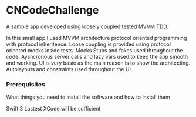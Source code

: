 # CNCodeChallenge
 
A sample app developed using loosely coupled tested MVVM TDD.

In this small app I used MVVM architecture protocol oriented programming with protocol inheritence. Loose coupling is provided using protocol oriented mocks inside tests. Mocks Stubs and fakes used throughout the code. Aysncronous server calls and lazy vars used to keep the app smooth and working. UI is very basic as the main reason is to show the architecting. Autolayouts and constraints used throughout the UI.




### Prerequisites

What things you need to install the software and how to install them

Swift 3
Lastest XCode will be sufficient

 
